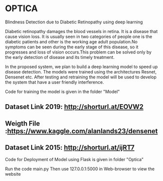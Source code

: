 # OPTICA
Blindness Detection due to Diabetic Retinopathy using deep learning

Diabetic retinopathy damages the blood vessels in retina. It is a disease that cause vision loss. It is usually seen in two categories of people one is the diabetic patients and other is the working age adult population.No symptoms can be seen during the early stage of this disease, so it progresses and loss of vision occurs.This problem can be solved only by the early detection of disease and its timely treatment. 

In the proposed system, we plan to build a deep learning model to speed up disease detection.
The models were trained using the architectures Resnet, Densenet etc. After testing and retraining the model will be used to develop the system that have a user friendly interference. 

Code for training the model is given in the folder "Model"
## Dataset Link 2019: http://shorturl.at/EOVW2
## Weigth File :https://www.kaggle.com/alanlands23/densenet
## Dataset Link 2015: http://shorturl.at/ijRT7

Code for Deployment of Model using Flask is given in folder "Optica"

Run the code main.py
Then use 127.0.0.1:5000 in Web-browser to view the website 
